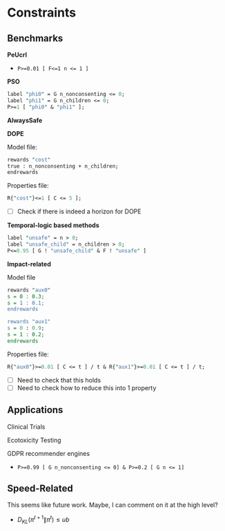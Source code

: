 # Constraints

## Benchmarks

__PeUcrl__

- ```P>=0.01 [ F<=1 n <= 1 ]```

__PSO__

```pm
label "phi0" = G n_nonconsenting <= 0;
label "phi1" = G n_children <= 0;
P>=1 [ "phi0" & "phi1" ];
```

__AlwaysSafe__

__DOPE__

Model file:
```pm
rewards "cost"
true : n_nonconsenting + n_children;
endrewards
```
Properties file:
```pm
R{"cost"}<=1 [ C <= 5 ];
```
- [ ] Check if there is indeed a horizon for DOPE

__Temporal-logic based methods__

```pm
label "unsafe" = n > 0;
label "unsafe_child" = n_children > 0;
P<=0.95 [ G ! "unsafe_child" & F ! "unsafe" ]
```

__Impact-related__

Model file
```pm
rewards "aux0"
s = 0 : 0.3;
s = 1 : 0.1;
endrewards

rewards "aux1"
s = 0 : 0.9;
s = 1 : 0.2;
endrewards
```

Properties file:
```pm
R{"aux0"}>=0.01 [ C <= t ] / t & R{"aux1"}>=0.01 [ C <= t ] / t;
```

- [ ] Need to check that this holds
- [ ] Need to check how to reduce this into 1 property

## Applications

Clinical Trials

Ecotoxicity Testing

GDPR recommender engines

- ```P>=0.99 [ G n_nonconsenting <= 0] & P>=0.2 [ G n <= 1]```

## Speed-Related

This seems like future work.
Maybe, I can comment on it at the high level?

- $D_{KL}(\pi^{t+1} \| \pi^t) \leq ub$


